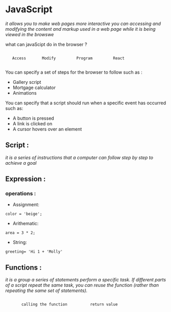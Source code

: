 # JavaScript
*it allows you to make web pages more interactive you can accessing and modifying the content and markup used in a web page while it is being viewed in the browswe*

what can javaScipt do in the browser ?

```

   Access       Modify         Program         React 
   
```

You can specify a set of steps for the browser to follow such as :

- Gallery script 
- Mortgage calculator 
- Animations 

You can specify that a script should run when a specific event has occurred such as:

- A button is pressed 
- A link is clicked on
- A cursor hovers over an element 

## Script : 
*it is a series of instructions that a computer can follow step by step to achieve a goal*

## Expression :

### operations :

- Assignment:

```
color = 'beige'; 

```

- Arithematic: 

```
area = 3 * 2; 

```

- String:


```
greeting= 'Hi 1 + 'Molly'

```

## Functions :
*it is a group a series of statements perform a specific task. If different parts of a script repeat the same task, you can reuse the function (rather than repeating the same set of statements).* 

```

       calling the function          return value

```